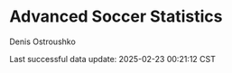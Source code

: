 # Advanced Soccer Statistics
Denis Ostroushko

<!-- gfm -->

Last successful data update: 2025-02-23 00:21:12 CST
